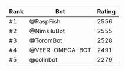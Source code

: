 Rank|Bot|Rating
---|---|---
#1|@RaspFish|2556
#2|@NimsiluBot|2555
#3|@ToromBot|2528
#4|@VEER-OMEGA-BOT|2491
#5|@colinbot|2279
